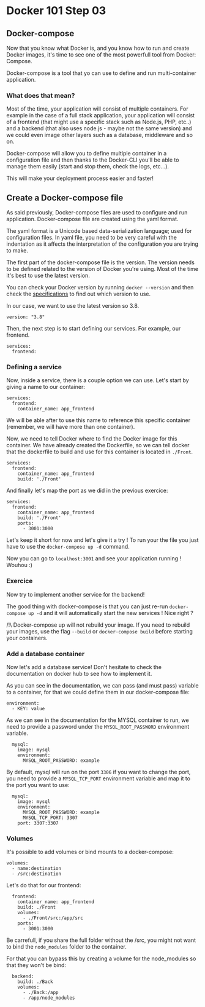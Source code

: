 # Docker 101 Step 03

## Docker-compose

Now that you know what Docker is, and you know how to run and create Docker images, it's time to see one of the most powerfull tool from Docker: Compose.

Docker-compose is a tool that yo can use to define and run multi-container application.

### What does that mean?

Most of the time, your application will consist of multiple containers. For example in the case of a full stack application, your application will consist of a frontend (that might use a specific stack such as Node.js, PHP, etc..) and a backend (that also uses node.js - maybe not the same version) and we could even image other layers such as a database, middleware and so on.

Docker-compose will allow you to define multiple container in a configuration file and then thanks to the Docker-CLI you'll be able to manage them easily (start and stop them, check the logs, etc...).

This will make your deployment process easier and faster!

## Create a Docker-compose file

As said previously, Docker-compose files are used to configure and run application. Docker-compose file are created using the yaml format.

The yaml format is a Unicode based data-serialization language; used for configuration files. In yaml file, you need to be very careful with the indentation as it affects the interpretation of the configuration you are trying to make.

The first part of the docker-compose file is the version. The version needs to be defined related to the version of Docker you're using. Most of the time it's best to use the latest version.

You can check your Docker version by running `docker --version` and then check the [specifications](https://docs.docker.com/compose/compose-file/compose-versioning/) to find out which version to use.

In our case, we want to use the latest version so 3.8.

```
version: "3.8"
```

Then, the next step is to start defining our services. For example, our frontend.

```
services:
  frontend:
```

### Defining a service

Now, inside a service, there is a couple option we can use. Let's start by giving a name to our container:

```
services:
  frontend:
    container_name: app_frontend
```

We will be able after to use this name to reference this specific container (remember, we will have more than one container).

Now, we need to tell Docker where to find the Docker image for this container. We have already created the Dockerfile, so we can tell docker that the dockerfile to build and use for this container is located in `./Front`.

```
services:
  frontend:
    container_name: app_frontend
    build: './Front'
```

And finally let's map the port as we did in the previous exercice:

```
services:
  frontend:
    container_name: app_frontend
    build: './Front'
    ports:
      - 3001:3000
```

Let's keep it short for now and let's give it a try ! To run your the file you just have to use the `docker-compose up -d` command.

Now you can go to `localhost:3001` and see your application running ! Wouhou :)

### Exercice

Now try to implement another service for the backend!

The good thing with docker-compose is that you can just re-run `docker-compose up -d` and it will automatically start the new services ! Nice right ?

/!\ Docker-compose up will not rebuild your image. If you need to rebuild your images, use the flag `--build` or `docker-compose build` before starting your containers.

### Add a database container

Now let's add a database service! Don't hesitate to check the documentation on docker hub to see how to implement it.

As you can see in the documentation, we can pass (and must pass) variable to a container, for that we could define them in our docker-compose file:

```
environment:
  - KEY: value
```

As we can see in the documentation for the MYSQL container to run, we need to provide a password under the `MYSQL_ROOT_PASSWORD` environment variable.

```
  mysql:
    image: mysql
    environment:
      MYSQL_ROOT_PASSWORD: example
```

By default, mysql will run on the port `3306` if you want to change the port, you need to provide a `MYSQL_TCP_PORT` environment variable and map it to the port you want to use:

```
  mysql:
    image: mysql
    environment:
      MYSQL_ROOT_PASSWORD: example
      MYSQL_TCP_PORT: 3307
    port: 3307:3307
```

### Volumes

It's possible to add volumes or bind mounts to a docker-compose:

```
volumes:
  - name:destination
  - /src:destination
```

Let's do that for our frontend:

```
  frontend:
    container_name: app_frontend
    build: ./Front
    volumes:
      - ./Front/src:/app/src
    ports:
      - 3001:3000
```

Be carrefull, if you share the full folder without the /src, you might not want to bind the `node_modules` folder to the container.

For that you can bypass this by creating a volume for the node_modules so that they won't be bind:

```
  backend:
    build: ./Back
    volumes:
      - ./Back:/app
      - /app/node_modules
```
